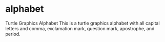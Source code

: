 # alphabet
Turtle Graphics Alphabet
This is a turtle graphics alphabet with all capital letters and comma, exclamation mark, question mark, apostrophe, and period.
